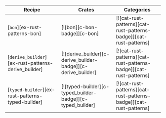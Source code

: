 | Recipe | Crates | Categories |
|--------|--------|------------|
| [`bon`][ex-rust-patterns-bon] | [![bon][c-bon-badge]][c-bon] | [![cat-rust-patterns][cat-rust-patterns-badge]][cat-rust-patterns] |
| [`derive_builder`][ex-rust-patterns-derive_builder] | [![derive_builder][c-derive_builder-badge]][c-derive_builder] | [![cat-rust-patterns][cat-rust-patterns-badge]][cat-rust-patterns] |
| [`typed-builder`][ex-rust-patterns-typed-builder] | [![typed-builder][c-typed_builder-badge]][c-typed_builder] | [![cat-rust-patterns][cat-rust-patterns-badge]][cat-rust-patterns] |

<div class="hidden">
</div>

